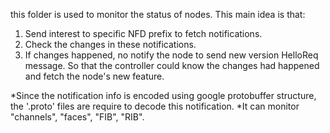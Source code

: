 this folder is used to monitor the status of nodes. 
This main idea is that:
1. Send interest to specific NFD prefix to fetch notifications. 
2. Check the changes in these notifications.
3. If changes happened, no notify the node to send new version HelloReq message.  So that the controller could know the changes had happened and fetch the node's new feature.

*Since the notification info is encoded using google protobuffer structure, the '.proto' files are require to decode this notification.
*It can monitor "channels", "faces", "FIB", "RIB".  
